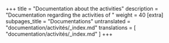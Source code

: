 +++
title = "Documentation about the activities"
description = "Documentation regarding the activities of "
weight = 40
[extra]
subpages_title = "Documentations"
untranslated = "documentation/activités/_index.md"
translations = [
    "documentation/activités/_index.md"
]
+++
